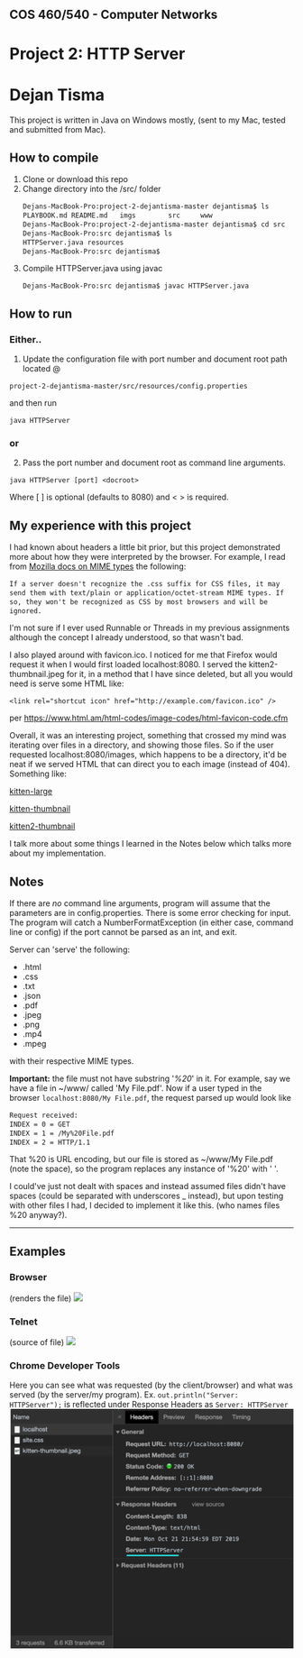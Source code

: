 ## COS 460/540 - Computer Networks
# Project 2: HTTP Server

# Dejan Tisma

This project is written in Java on Windows mostly, (sent to my Mac, tested and submitted from Mac).

## __How to compile__
1. Clone or download this repo
2. Change directory into the /src/ folder
    ```
    Dejans-MacBook-Pro:project-2-dejantisma-master dejantisma$ ls
    PLAYBOOK.md	README.md	imgs		src		www
    Dejans-MacBook-Pro:project-2-dejantisma-master dejantisma$ cd src
    Dejans-MacBook-Pro:src dejantisma$ ls
    HTTPServer.java	resources
    Dejans-MacBook-Pro:src dejantisma$ 
    ```
3. Compile HTTPServer.java using javac
    ```
    Dejans-MacBook-Pro:src dejantisma$ javac HTTPServer.java
    ```



## __How to run__
### Either..
1. Update the configuration file with port number and document root path located @
```
project-2-dejantisma-master/src/resources/config.properties
```
and then run
```
java HTTPServer
```

### or

2. Pass the port number and document root as command line arguments.
```
java HTTPServer [port] <docroot>
```
Where [ ] is optional (defaults to 8080) and < > is required.

## __My experience with this project__

I had known about headers a little bit prior, but this project demonstrated more about how they were interpreted by the browser. For example, I read from [Mozilla docs on MIME types](https://developer.mozilla.org/en-US/docs/Web/HTTP/Basics_of_HTTP/MIME_types) the following:
```
If a server doesn't recognize the .css suffix for CSS files, it may send them with text/plain or application/octet-stream MIME types. If so, they won't be recognized as CSS by most browsers and will be ignored.
```

I'm not sure if I ever used Runnable or Threads in my previous assignments although the concept I already understood, so that wasn't bad. 

I also played around with favicon.ico. I noticed for me that Firefox would request it when I would first loaded localhost:8080. I served the kitten2-thumbnail.jpeg for it, in a method that I have since deleted, but all you would need is serve some HTML like:
```
<link rel="shortcut icon" href="http://example.com/favicon.ico" /> 
```
per https://www.html.am/html-codes/image-codes/html-favicon-code.cfm

Overall, it was an interesting project, something that crossed my mind was iterating over files in a directory, and showing those files. So if the user requested localhost:8080/images, which happens to be a directory,  it'd be neat if we served HTML that can direct you to each image (instead of 404). Something like:

[kitten-large](www/images/kitten-large.jpeg)

[kitten-thumbnail](www/images/kitten-thumbnail.jpeg)

[kitten2-thumbnail](www/images/kitten2-thumbnail.jpeg)

I talk more about some things I learned in the Notes below which talks more about my implementation. 

## __Notes__
If there are *no* command line arguments, program will assume that the parameters are in config.properties. There is some error checking for input. The program will catch a NumberFormatException (in either case, command line or config) if the port cannot be parsed as an int, and exit.

Server can 'serve' the following: 
- .html
- .css
- .txt
- .json
- .pdf
- .jpeg
- .png
- .mp4
- .mpeg

with their respective MIME types.

__Important:__ the file must not have substring '*%20*' in it. 
For example, say we have a file in ~/www/ called 'My File.pdf'. Now if a user typed in the browser `localhost:8080/My File.pdf`, the request parsed up would look like
```
Request received: 
INDEX = 0 = GET
INDEX = 1 = /My%20File.pdf
INDEX = 2 = HTTP/1.1
```
That %20 is URL encoding, but our file is stored as ~/www/My File.pdf (note the space), so the program replaces any instance of '%20' with ' '.

I could've just not dealt with spaces and instead assumed files didn't have spaces (could be separated with underscores _ instead), but upon testing with other files I had, I decided to implement it like this. (who names files %20 anyway?).
___
## Examples
### Browser
(renders the file)
![](imgs/demo.gif)

### Telnet
(source of file)
![](imgs/telnetdemo.gif)

### Chrome Developer Tools
Here you can see what was requested (by the client/browser) and what was served (by the server/my program). 
Ex. ```out.println("Server: HTTPServer");```
is reflected under Response Headers as ```Server: HTTPServer```
![](imgs/networkimg.png)
